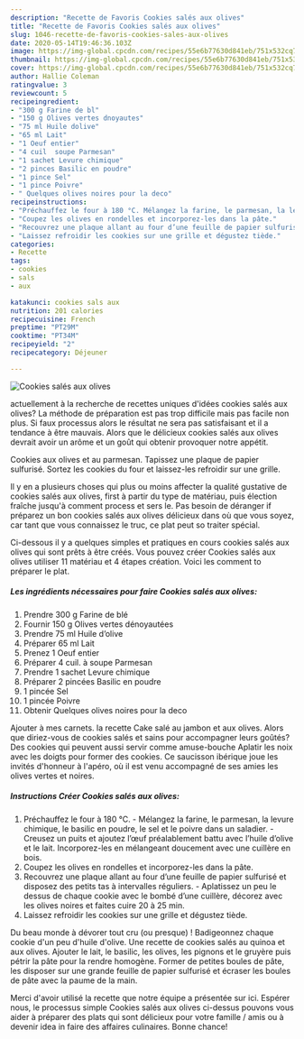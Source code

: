 ```yaml
---
description: "Recette de Favoris Cookies salés aux olives"
title: "Recette de Favoris Cookies salés aux olives"
slug: 1046-recette-de-favoris-cookies-sales-aux-olives
date: 2020-05-14T19:46:36.103Z
image: https://img-global.cpcdn.com/recipes/55e6b77630d841eb/751x532cq70/cookies-sales-aux-olives-photo-principale-de-la-recette.jpg
thumbnail: https://img-global.cpcdn.com/recipes/55e6b77630d841eb/751x532cq70/cookies-sales-aux-olives-photo-principale-de-la-recette.jpg
cover: https://img-global.cpcdn.com/recipes/55e6b77630d841eb/751x532cq70/cookies-sales-aux-olives-photo-principale-de-la-recette.jpg
author: Hallie Coleman
ratingvalue: 3
reviewcount: 5
recipeingredient:
- "300 g Farine de bl"
- "150 g Olives vertes dnoyautes"
- "75 ml Huile dolive"
- "65 ml Lait"
- "1 Oeuf entier"
- "4 cuil  soupe Parmesan"
- "1 sachet Levure chimique"
- "2 pinces Basilic en poudre"
- "1 pince Sel"
- "1 pince Poivre"
- " Quelques olives noires pour la deco"
recipeinstructions:
- "Préchauffez le four à 180 °C. Mélangez la farine, le parmesan, la levure chimique, le basilic en poudre, le sel et le poivre dans un saladier. Creusez un puits et ajoutez l’œuf préalablement battu avec l’huile d’olive et le lait. Incorporez-les en mélangeant doucement avec une cuillère en bois."
- "Coupez les olives en rondelles et incorporez-les dans la pâte."
- "Recouvrez une plaque allant au four d’une feuille de papier sulfurisé et disposez des petits tas à intervalles réguliers. Aplatissez un peu le dessus de chaque cookie avec le bombé d’une cuillère, décorez avec les olives noires et faites cuire 20 à 25 min."
- "Laissez refroidir les cookies sur une grille et dégustez tiède."
categories:
- Recette
tags:
- cookies
- sals
- aux

katakunci: cookies sals aux 
nutrition: 201 calories
recipecuisine: French
preptime: "PT29M"
cooktime: "PT34M"
recipeyield: "2"
recipecategory: Déjeuner

---
```



![Cookies salés aux olives](https://img-global.cpcdn.com/recipes/55e6b77630d841eb/751x532cq70/cookies-sales-aux-olives-photo-principale-de-la-recette.jpg)

actuellement à la recherche de recettes uniques d'idées cookies salés aux olives? La méthode de préparation est pas trop difficile mais pas facile non plus. Si faux processus alors le résultat ne sera pas satisfaisant et il a tendance à être mauvais. Alors que le délicieux cookies salés aux olives devrait avoir un arôme et un goût qui obtenir provoquer notre appétit.

Cookies aux olives et au parmesan. Tapissez une plaque de papier sulfurisé. Sortez les cookies du four et laissez-les refroidir sur une grille.

Il y en a plusieurs choses qui plus ou moins affecter la qualité gustative de cookies salés aux olives, first à partir du type de matériau, puis élection fraîche jusqu'à comment process et sers le. Pas besoin de déranger if préparez un bon cookies salés aux olives délicieux dans où que vous soyez, car tant que vous connaissez le truc, ce plat peut so traiter spécial.


Ci-dessous il y a quelques simples et pratiques en cours cookies salés aux olives qui sont prêts à être créés. Vous pouvez créer Cookies salés aux olives utiliser 11 matériau et 4 étapes création. Voici les comment to préparer le plat.

<!--inarticleads1-->

##### Les ingrédients nécessaires pour faire Cookies salés aux olives:

1. Prendre 300 g Farine de blé
1. Fournir 150 g Olives vertes dénoyautées
1. Prendre 75 ml Huile d’olive
1. Préparer 65 ml Lait
1. Prenez 1 Oeuf entier
1. Préparer 4 cuil. à soupe Parmesan
1. Prendre 1 sachet Levure chimique
1. Préparer 2 pincées Basilic en poudre
1.  1 pincée Sel
1.  1 pincée Poivre
1. Obtenir  Quelques olives noires pour la deco


Ajouter à mes carnets. la recette Cake salé au jambon et aux olives. Alors que diriez-vous de cookies salés et sains pour accompagner leurs goûtés? Des cookies qui peuvent aussi servir comme amuse-bouche Aplatir les noix avec les doigts pour former des cookies. Ce saucisson ibérique joue les invités d&#39;honneur à l&#39;apéro, où il est venu accompagné de ses amies les olives vertes et noires. 

<!--inarticleads2-->

##### Instructions Créer Cookies salés aux olives:

1. Préchauffez le four à 180 °C. - Mélangez la farine, le parmesan, la levure chimique, le basilic en poudre, le sel et le poivre dans un saladier. - Creusez un puits et ajoutez l’œuf préalablement battu avec l’huile d’olive et le lait. Incorporez-les en mélangeant doucement avec une cuillère en bois.
1. Coupez les olives en rondelles et incorporez-les dans la pâte.
1. Recouvrez une plaque allant au four d’une feuille de papier sulfurisé et disposez des petits tas à intervalles réguliers. - Aplatissez un peu le dessus de chaque cookie avec le bombé d’une cuillère, décorez avec les olives noires et faites cuire 20 à 25 min.
1. Laissez refroidir les cookies sur une grille et dégustez tiède.


Du beau monde à dévorer tout cru (ou presque) ! Badigeonnez chaque cookie d&#39;un peu d&#39;huile d&#39;olive. Une recette de cookies salés au quinoa et aux olives. Ajouter le lait, le basilic, les olives, les pignons et le gruyère puis pétrir la pâte pour la rendre homogène. Former de petites boules de pâte, les disposer sur une grande feuille de papier sulfurisé et écraser les boules de pâte avec la paume de la main. 


Merci d'avoir utilisé la recette que notre équipe a présentée sur ici. Espérer nous, le processus simple Cookies salés aux olives ci-dessus pouvons vous aider à préparer des plats qui sont délicieux pour votre famille / amis ou à devenir idea in faire des affaires culinaires. Bonne chance!
